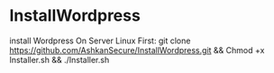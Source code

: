 # InstallWordpress
install Wordpress On Server Linux
First:
git clone https://github.com/AshkanSecure/InstallWordpress.git && Chmod +x Installer.sh && ./Installer.sh
